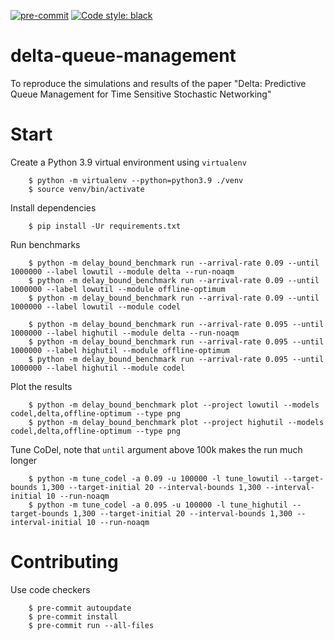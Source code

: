 [![pre-commit](https://img.shields.io/badge/pre--commit-enabled-brightgreen?logo=pre-commit&logoColor=white)](https://pre-commit.com/)
[![Code style: black](https://img.shields.io/badge/code%20style-black-000000.svg)](https://github.com/psf/black)


# delta-queue-management
To reproduce the simulations and results of the paper "Delta: Predictive Queue Management for Time Sensitive Stochastic Networking"

# Start

Create a Python 3.9 virtual environment using `virtualenv`

        $ python -m virtualenv --python=python3.9 ./venv
        $ source venv/bin/activate

Install dependencies

        $ pip install -Ur requirements.txt

Run benchmarks

        $ python -m delay_bound_benchmark run --arrival-rate 0.09 --until 1000000 --label lowutil --module delta --run-noaqm
        $ python -m delay_bound_benchmark run --arrival-rate 0.09 --until 1000000 --label lowutil --module offline-optimum
        $ python -m delay_bound_benchmark run --arrival-rate 0.09 --until 1000000 --label lowutil --module codel
        
        $ python -m delay_bound_benchmark run --arrival-rate 0.095 --until 1000000 --label highutil --module delta --run-noaqm
        $ python -m delay_bound_benchmark run --arrival-rate 0.095 --until 1000000 --label highutil --module offline-optimum
        $ python -m delay_bound_benchmark run --arrival-rate 0.095 --until 1000000 --label highutil --module codel

Plot the results

        $ python -m delay_bound_benchmark plot --project lowutil --models codel,delta,offline-optimum --type png
        $ python -m delay_bound_benchmark plot --project highutil --models codel,delta,offline-optimum --type png

Tune CoDel, note that `until` argument above 100k makes the run much longer

        $ python -m tune_codel -a 0.09 -u 100000 -l tune_lowutil --target-bounds 1,300 --target-initial 20 --interval-bounds 1,300 --interval-initial 10 --run-noaqm
        $ python -m tune_codel -a 0.095 -u 100000 -l tune_highutil --target-bounds 1,300 --target-initial 20 --interval-bounds 1,300 --interval-initial 10 --run-noaqm

# Contributing

Use code checkers

        $ pre-commit autoupdate
        $ pre-commit install
        $ pre-commit run --all-files

